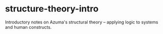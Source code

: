 # structure-theory-intro
Introductory notes on Azuma's structural theory – applying logic to systems and human constructs.
